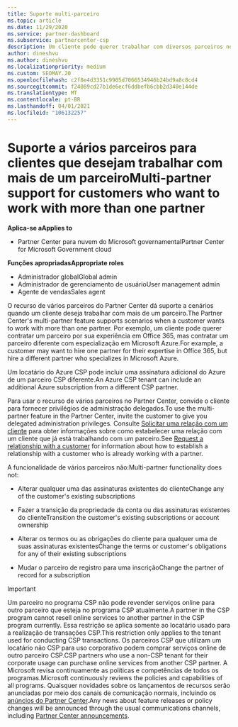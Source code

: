 ```yaml
---
title: Suporte multi-parceiro
ms.topic: article
ms.date: 11/29/2020
ms.service: partner-dashboard
ms.subservice: partnercenter-csp
description: Um cliente pode querer trabalhar com diversos parceiros no programa de Cloud Solution Provider especializados em diferentes serviços.
author: dineshvu
ms.author: dineshvu
ms.localizationpriority: medium
ms.custom: SEOMAY.20
ms.openlocfilehash: c2f8e4d3351c9905d7066534946b24bd9a8c8cd4
ms.sourcegitcommit: f24089cd27b1de6ecf6ddbefb6cbb2d340e144de
ms.translationtype: MT
ms.contentlocale: pt-BR
ms.lasthandoff: 04/01/2021
ms.locfileid: "106132257"
---
```

# <a name="multi-partner-support-for-customers-who-want-to-work-with-more-than-one-partner"></a><span data-ttu-id="f6dce-103">Suporte a vários parceiros para clientes que desejam trabalhar com mais de um parceiro</span><span class="sxs-lookup"><span data-stu-id="f6dce-103">Multi-partner support for customers who want to work with more than one partner</span></span>

<span data-ttu-id="f6dce-104">**Aplica-se a**</span><span class="sxs-lookup"><span data-stu-id="f6dce-104">**Applies to**</span></span>

- <span data-ttu-id="f6dce-105">Partner Center para nuvem do Microsoft governamental</span><span class="sxs-lookup"><span data-stu-id="f6dce-105">Partner Center for Microsoft Government cloud</span></span>

<span data-ttu-id="f6dce-106">**Funções apropriadas**</span><span class="sxs-lookup"><span data-stu-id="f6dce-106">**Appropriate roles**</span></span>

- <span data-ttu-id="f6dce-107">Administrador global</span><span class="sxs-lookup"><span data-stu-id="f6dce-107">Global admin</span></span>
- <span data-ttu-id="f6dce-108">Administrador de gerenciamento de usuário</span><span class="sxs-lookup"><span data-stu-id="f6dce-108">User management admin</span></span>
- <span data-ttu-id="f6dce-109">Agente de vendas</span><span class="sxs-lookup"><span data-stu-id="f6dce-109">Sales agent</span></span>

<span data-ttu-id="f6dce-110">O recurso de vários parceiros do Partner Center dá suporte a cenários quando um cliente deseja trabalhar com mais de um parceiro.</span><span class="sxs-lookup"><span data-stu-id="f6dce-110">The Partner Center's multi-partner feature supports scenarios when a customer wants to work with more than one partner.</span></span> <span data-ttu-id="f6dce-111">Por exemplo, um cliente pode querer contratar um parceiro por sua experiência em Office 365, mas contratar um parceiro diferente com especialização em Microsoft Azure.</span><span class="sxs-lookup"><span data-stu-id="f6dce-111">For example, a customer may want to hire one partner for their expertise in Office 365, but hire a different partner who specializes in Microsoft Azure.</span></span>

<span data-ttu-id="f6dce-112">Um locatário do Azure CSP pode incluir uma assinatura adicional do Azure de um parceiro CSP diferente.</span><span class="sxs-lookup"><span data-stu-id="f6dce-112">An Azure CSP tenant can include an additional Azure subscription from a different CSP partner.</span></span>

<span data-ttu-id="f6dce-113">Para usar o recurso de vários parceiros no Partner Center, convide o cliente para fornecer privilégios de administração delegados.</span><span class="sxs-lookup"><span data-stu-id="f6dce-113">To use the multi-partner feature in the Partner Center, invite the customer to give you delegated administration privileges.</span></span> <span data-ttu-id="f6dce-114">Consulte [Solicitar uma relação com um cliente](request-a-relationship-with-a-customer.md) para obter informações sobre como estabelecer uma relação com um cliente que já está trabalhando com um parceiro.</span><span class="sxs-lookup"><span data-stu-id="f6dce-114">See [Request a relationship with a customer](request-a-relationship-with-a-customer.md) for information about how to establish a relationship with a customer who is already working with a partner.</span></span>

<span data-ttu-id="f6dce-115">A funcionalidade de vários parceiros não:</span><span class="sxs-lookup"><span data-stu-id="f6dce-115">Multi-partner functionality does not:</span></span>

- <span data-ttu-id="f6dce-116">Alterar qualquer uma das assinaturas existentes do cliente</span><span class="sxs-lookup"><span data-stu-id="f6dce-116">Change any of the customer's existing subscriptions</span></span>

- <span data-ttu-id="f6dce-117">Fazer a transição da propriedade da conta ou das assinaturas existentes do cliente</span><span class="sxs-lookup"><span data-stu-id="f6dce-117">Transition the customer's existing subscriptions or account ownership</span></span>

- <span data-ttu-id="f6dce-118">Alterar os termos ou as obrigações do cliente para qualquer uma de suas assinaturas existentes</span><span class="sxs-lookup"><span data-stu-id="f6dce-118">Change the terms or customer's obligations for any of their existing subscriptions</span></span>

- <span data-ttu-id="f6dce-119">Mudar o parceiro de registro para uma inscrição</span><span class="sxs-lookup"><span data-stu-id="f6dce-119">Change the partner of record for a subscription</span></span>

> [!IMPORTANT]  
> <span data-ttu-id="f6dce-120">Um parceiro no programa CSP não pode revender serviços online para outro parceiro que esteja no programa CSP atualmente.</span><span class="sxs-lookup"><span data-stu-id="f6dce-120">A partner in the CSP program cannot resell online services to another partner in the CSP program currently.</span></span> <span data-ttu-id="f6dce-121">Essa restrição se aplica somente ao locatário usado para a realização de transações CSP.</span><span class="sxs-lookup"><span data-stu-id="f6dce-121">This restriction only applies to the tenant used for conducting CSP transactions.</span></span> <span data-ttu-id="f6dce-122">Os parceiros CSP que utilizam um locatário não CSP para uso corporativo podem comprar serviços online de outro parceiro CSP.</span><span class="sxs-lookup"><span data-stu-id="f6dce-122">CSP partners who use a non-CSP tenant for their corporate usage can purchase online services from another CSP partner.</span></span> <span data-ttu-id="f6dce-123">A Microsoft revisa continuamente as políticas e competências de todos os programas.</span><span class="sxs-lookup"><span data-stu-id="f6dce-123">Microsoft continuously reviews the policies and capabilities of all programs.</span></span> <span data-ttu-id="f6dce-124">Quaisquer novidades sobre os lançamentos de recursos serão anunciadas por meio dos canais de comunicação normais, incluindo os [anúncios do Partner Center](announcements/index.md).</span><span class="sxs-lookup"><span data-stu-id="f6dce-124">Any news about feature releases or policy changes will be announced through the usual communications channels, including [Partner Center announcements](announcements/index.md).</span></span>
